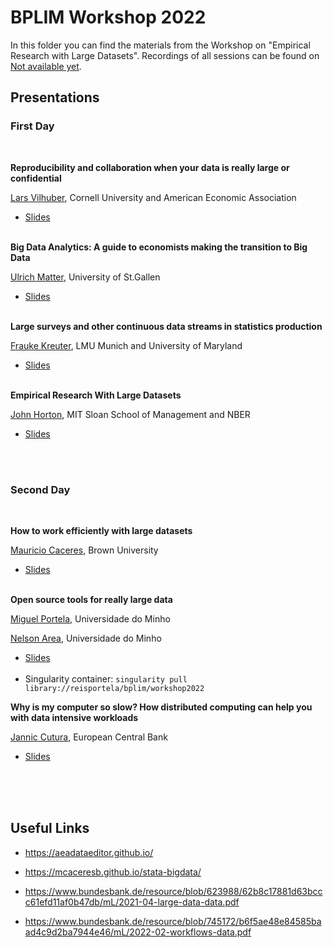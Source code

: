 # BPLIM Workshop 2022

In this folder you can find the materials from the Workshop on "Empirical Research with Large Datasets".
Recordings of all sessions can be found on [Not available yet]().


## Presentations

### First Day

<br/>

**Reproducibility and collaboration when your data is really large or confidential**

[Lars Vilhuber](https://www.vilhuber.com/lars/), Cornell University and American Economic Association

- [Slides](https://larsvilhuber.github.io/reproducibility-confidential-bigdata-bplim/) <br/><br/>

**Big Data Analytics: A guide to economists making the transition to Big Data**

[Ulrich Matter](https://umatter.github.io/), University of St.Gallen

- [Slides](https://github.com/BPLIM/Workshops/blob/master/BPLIM2022/Day1_02_Ulrich_Matter.pdf) <br/><br/>

**Large surveys and other continuous data streams in statistics production**

[Frauke Kreuter](https://jpsm.umd.edu/facultyprofile/kreuter/frauke), LMU Munich and University of Maryland

- [Slides](https://github.com/BPLIM/Workshops/blob/master/BPLIM2022/Day1_03_Frauke_Kreuter.pdf) <br/><br/>

**Empirical Research With Large Datasets**

[John Horton](https://john-joseph-horton.com/), MIT Sloan School of Management and NBER

- [Slides](https://docs.google.com/presentation/d/1MU1iEZdv_vsxSMs7d-mVLfvmuNQlun9xpJ9AbFDsCdk/edit#slide=id.p) <br/><br/>

<br/>

### Second Day

<br/>

**How to work efficiently with large datasets** 

[Mauricio Caceres](https://mcaceresb.github.io/), Brown University

- [Slides](https://github.com/BPLIM/Workshops/blob/master/BPLIM2022/Day2_01_Mauricio_Caceres.pdf) <br/><br/>


**Open source tools for really large data**

[Miguel Portela](http://www1.eeg.uminho.pt/economia/mangelo/), Universidade do Minho

[Nelson Area](https://nelsonareal.net/), Universidade do Minho

- [Slides](https://nareal.net/bplim2022) <br/><br/>
- Singularity container: `singularity pull library://reisportela/bplim/workshop2022` 

**Why is my computer so slow? How distributed computing can help you with data intensive workloads**

[Jannic Cutura](https://janniccutura.net/), European Central Bank

- [Slides](https://github.com/BPLIM/Workshops/blob/master/BPLIM2022/Day2_03_Jannic_Cutura.pdf) <br/><br/>

<br/><br/>

## Useful Links

- https://aeadataeditor.github.io/

- https://mcaceresb.github.io/stata-bigdata/

- https://www.bundesbank.de/resource/blob/623988/62b8c17881d63bccc61efd11af0b47db/mL/2021-04-large-data-data.pdf

- https://www.bundesbank.de/resource/blob/745172/b6f5ae48e84585baad4c9d2ba7944e46/mL/2022-02-workflows-data.pdf










